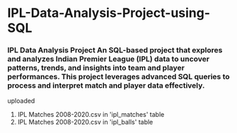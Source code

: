 # IPL-Data-Analysis-Project-using-SQL
### IPL Data Analysis Project  An SQL-based project that explores and analyzes Indian Premier League (IPL) data to uncover patterns, trends, and insights into team and player performances. This project leverages advanced SQL queries to process and interpret match and player data effectively.
uploaded 
  1. IPL Matches 2008-2020.csv in 'ipl_matches' table
  2. IPL Matches 2008-2020.csv in 'ipl_balls' table
